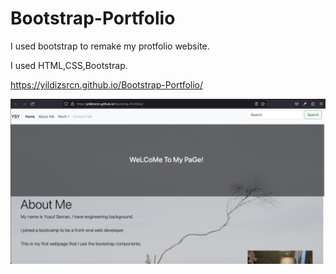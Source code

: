 # Bootstrap-Portfolio

I used bootstrap to remake my protfolio website.

I used HTML,CSS,Bootstrap.

https://yildizsrcn.github.io/Bootstrap-Portfolio/


![Alt text](image.png)
